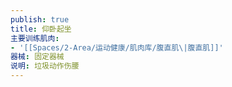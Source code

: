 ```yaml
---
publish: true
title: 仰卧起坐
主要训练肌肉:
- '[[Spaces/2-Area/运动健康/肌肉库/腹直肌\|腹直肌]]'
器械: 固定器械
说明: 垃圾动作伤腰
---
```

